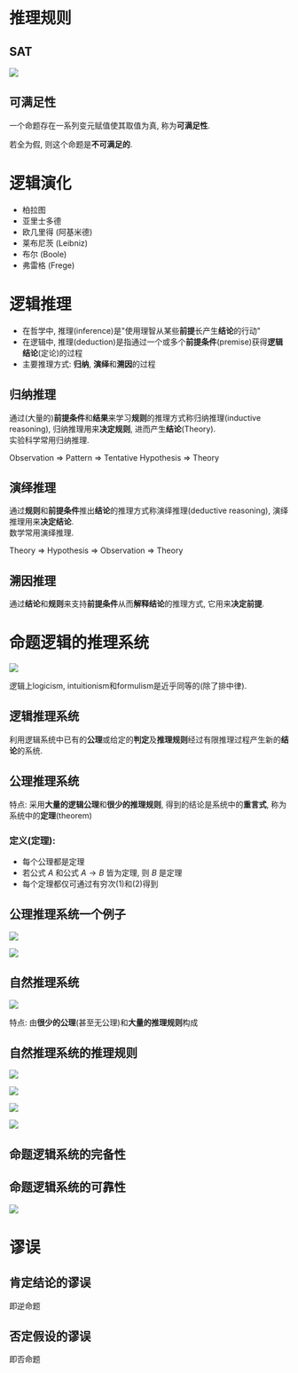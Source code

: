 # 推理规则

## SAT

![](./image/2020-10-10-10-24-24.png)

## 可满足性

一个命题存在一系列变元赋值使其取值为真, 称为**可满足性**.

若全为假, 则这个命题是**不可满足的**.

# 逻辑演化

* 柏拉图
* 亚里士多德
* 欧几里得 (阿基米德)
* 莱布尼茨 (Leibniz)
* 布尔 (Boole)
* 弗雷格 (Frege)

# 逻辑推理

* 在哲学中, 推理(inference)是"使用理智从某些**前提**长产生**结论**的行动"
* 在逻辑中, 推理(deduction)是指通过一个或多个**前提条件**(premise)获得**逻辑结论**(定论)的过程
* 主要推理方式: **归纳**, **演绎**和**溯因**的过程

## 归纳推理

通过(大量的)**前提条件**和**结果**来学习**规则**的推理方式称归纳推理(inductive reasoning), 归纳推理用来**决定规则**, 进而产生**结论**(Theory).  
实验科学常用归纳推理.

Observation => Pattern => Tentative Hypothesis => Theory

## 演绎推理

通过**规则**和**前提条件**推出**结论**的推理方式称演绎推理(deductive reasoning), 演绎推理用来**决定结论**.  
数学常用演绎推理.

Theory => Hypothesis => Observation => Theory

## 溯因推理

通过**结论**和**规则**来支持**前提条件**从而**解释结论**的推理方式, 它用来**决定前提**.

# 命题逻辑的推理系统

![](./image/2020-10-10-10-51-29.png)

逻辑上logicism, intuitionism和formulism是近乎同等的(除了排中律).

## 逻辑推理系统

利用逻辑系统中已有的**公理**或给定的**判定**及**推理规则**经过有限推理过程产生新的**结论**的系统.

## 公理推理系统

特点: 采用**大量的逻辑公理**和**很少的推理规则**, 得到的结论是系统中的**重言式**, 称为系统中的**定理**(theorem)

### 定义(定理): 

* 每个公理都是定理
* 若公式 $A$ 和公式 $A \to B$ 皆为定理, 则 $B$ 是定理
* 每个定理都仅可通过有穷次(1)和(2)得到

## 公理推理系统一个例子

![](./image/2020-10-10-11-14-52.png)

![](./image/2020-10-10-11-21-51.png)

## 自然推理系统

![](./image/2020-10-10-11-25-32.png)

特点: 由**很少的公理**(甚至无公理)和**大量的推理规则**构成

## 自然推理系统的推理规则

![](./image/2020-10-10-11-28-25.png)

![](./image/2020-10-10-11-30-07.png)

![](./image/2020-10-10-11-37-01.png)

![](./image/2020-10-10-11-43-39.png)

## 命题逻辑系统的完备性

## 命题逻辑系统的可靠性

![](./image/2020-10-10-11-49-19.png)

# 谬误

## 肯定结论的谬误

即逆命题

## 否定假设的谬误

即否命题